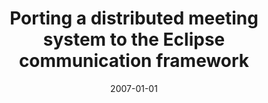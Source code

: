 ---
title: "Porting a distributed meeting system to the Eclipse communication framework"
collection: publications
category: conferences
permalink: /publication/2007-01-01-Porting-a-distributed-meeting-system-to-the-Eclipse-communication-framework
date: 2007-01-01
venue: 'In Proc. of the 2007 OOPSLA workshop on Eclipse Technology eXchange, ETX 2007, Montreal, Quebec, Canada, October 21, 2007'
paperurl: 'https://doi.org/10.1145/1328279.1328289'
citation: ' Fabio Calefato,  Filippo Lanubile,  Mario Scalas, &quot;Porting a distributed meeting system to the Eclipse communication framework.&quot; <i>In Proc. of the 2007 OOPSLA workshop on Eclipse Technology eXchange, ETX 2007, Montreal, Quebec, Canada, October 21, 2007</i>, 2007.'
doi: https://doi.org/10.1145/1328279.1328289
---
